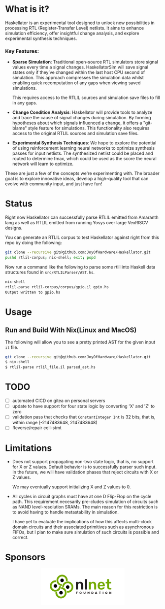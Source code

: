 # What is it?

Haskellator is an experimental tool designed to unlock new possibilities in processing RTL (Register-Transfer Level) netlists. It aims to enhance simulation efficiency, offer insightful change analysis, and explore experimental synthesis techniques.

### Key Features:

- **Sparse Simulation**:
  Traditional open-source RTL simulators store signal values every time a signal changes. 
  HaskellatorSim will save signal states only if they’ve changed 
  within the last host CPU second of simulation. This approach compresses the simulation 
  data whilst enabling quick recomputation of any gaps when viewing saved simulations. 

  This requires access to the RTLIL sources and simulation save files to fill in any gaps.

- **Change Condition Analysis**:
  Haskellator will provide tools to analyze and trace the cause of signal changes during 
  simulation. By forming hypotheses about which signals influenced a change, it offers a 
  "git-blame" style feature for simulations. This functionality also requires access to 
  the original RTLIL sources and simulation save files.

- **Experimental Synthesis Techniques**:
  We hope to explore the potential of using reinforcement learning neural networks to 
  optimize synthesis passes for input netlists. The synthesized netlist could be placed 
  and routed to determine fmax, which could be used as the score the neural network will
  learn to optimize.

These are just a few of the concepts we're experimenting with. The broader goal is to 
explore innovative ideas, develop a high-quality tool that can evolve with community 
input, and just have fun!

# Status

Right now Haskellator can successfully parse RTLIL emitted from 
Amaranth lang as well as RTLIL emitted from running Yosys
over large VexRISCV designs.

You can generate an RTLIL corpus to test Haskellator against right
from this repo by doing the following:

```bash
git clone --recursive git@github.com:JoyOfHardware/Haskellator.git
pushd rtlil-corpus; nix-shell; exit; popd
```

Now run a command like the following to parse some rtlil into Haskell 
data structures found in `src/RTLILParser/AST.hs`.

```bash
nix-shell
rtlil-parse rtlil-corpus/corpus/gpio.il gpio.hs
Output written to gpio.hs
```

# Usage

## Run and Build With Nix(Linux and MacOS)

The following will allow you to see a pretty printed
AST for the given input `il` file.

```bash
git clone --recursive git@github.com:JoyOfHardware/Haskellator.git
$ nix-shell
$ rtlil-parse rtlil_file.il parsed_ast.hs
```

# TODO
 - [ ] automated CICD on gitea on personal servers
 - [ ] update to have support for four state logic by converting 'X' and 'Z' to zero
 - [ ] validation pass that checks that `ConstantInteger Int` is
   32 bits, that is, within range  \[-2147483648, 2147483648)
 - [ ] Reverse/repair cell-stmt

# Limitations
 - Does not support propagating non-two state logic, that is, no
   support for X or Z values. Default behavior is to successfully 
   parser such input. In the future, we will have validation phases
   that reject circuits with X or Z values.

   We may eventually support initializing X and Z values to 0.

 - All cycles in circuit graphs must have at one D Flip-Flop on the
   cycle path. This requirement necesarily pre-cludes simulation of
   circuits such as NAND level-resolution SRAMs. The main reason for
   this restriction is to avoid having to handle metastability in 
   simulation.

   I have yet to evaluate the implications of how this affects
   multi-clock domain circuits and their associated primitives such
   as asynchronous FIFOs, but I plan to make sure simulation of such
   circuits is possible and correct.

# Sponsors

<p align="center">
    <a href="https://NLnet.nl">
        <img src="assets/nlnet_logo.png" width="269" alt="Logo NLnet">
    </a>
</p>